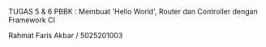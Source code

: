 TUGAS 5 & 6 PBBK : Membuat 'Hello World', Router dan Controller dengan Framework CI

Rahmat Faris Akbar / 5025201003

